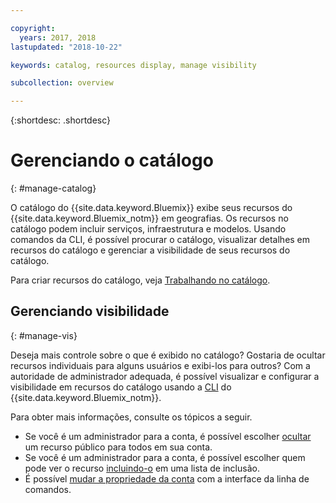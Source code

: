 ```yaml
---

copyright:
  years: 2017, 2018
lastupdated: "2018-10-22"

keywords: catalog, resources display, manage visibility

subcollection: overview

---
```


{:shortdesc: .shortdesc}

# Gerenciando o catálogo
{: #manage-catalog}

O catálogo do {{site.data.keyword.Bluemix}} exibe seus recursos do {{site.data.keyword.Bluemix_notm}} em geografias. Os recursos no catálogo podem incluir serviços, infraestrutura e modelos. Usando comandos da CLI, é possível procurar o catálogo, visualizar detalhes em recursos do catálogo e gerenciar a visibilidade de seus recursos do catálogo.

Para criar recursos do catálogo, veja [Trabalhando no catálogo](/docs/overview/ui.html#catalogcreate).

## Gerenciando visibilidade
{: #manage-vis}

Deseja mais controle sobre o que é exibido no catálogo? Gostaria de ocultar recursos individuais para alguns usuários e exibi-los para outros? Com a autoridade de administrador adequada, é possível visualizar e configurar a visibilidade em recursos do catálogo usando a [CLI](/docs/cli/index.html#overview) do {{site.data.keyword.Bluemix_notm}}.

Para obter mais informações,
consulte os tópicos a seguir.

* Se você é um administrador para a conta, é possível escolher [ocultar](/docs/account/exclude.html) um recurso público para todos em sua conta.
* Se você é um administrador para a conta, é possível escolher quem pode ver o recurso [incluindo-o](/docs/account/include.html) em uma lista de inclusão.
* É possível [mudar a propriedade da conta](/docs/account/owners.html) com a interface da linha de comandos.
